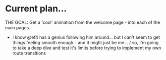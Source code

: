 
# Current plan...

THE GOAL: Get a 'cool' animation from the welcome page - into each of the main pages.

- I know @ef4 has a genius following him around... but I can't seem to get things feeling smooth enough - and it might just be me... / so, I'm going to take a deep dive and test it's limits before trying to implement my own route transitions
